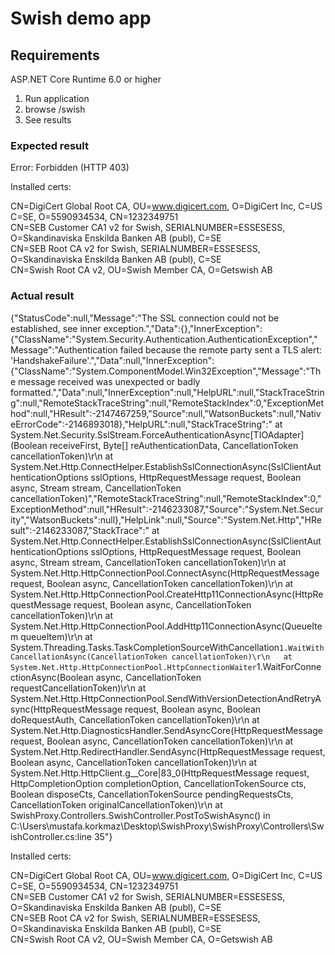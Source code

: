 # Swish demo app
## Requirements
ASP.NET Core Runtime 6.0 or higher

1. Run application
2. browse /swish
3. See results

### Expected result
Error: Forbidden (HTTP 403)  

Installed certs:  
 
CN=DigiCert Global Root CA, OU=www.digicert.com, O=DigiCert Inc, C=US  
C=SE, O=5590934534, CN=1232349751  
CN=SEB Customer CA1 v2 for Swish, SERIALNUMBER=ESSESESS, O=Skandinaviska Enskilda Banken AB (publ), C=SE  
CN=SEB Root CA v2 for Swish, SERIALNUMBER=ESSESESS, O=Skandinaviska Enskilda Banken AB (publ), C=SE  
CN=Swish Root CA v2, OU=Swish Member CA, O=Getswish AB  

### Actual result
{"StatusCode":null,"Message":"The SSL connection could not be established, see inner exception.","Data":{},"InnerException":{"ClassName":"System.Security.Authentication.AuthenticationException","Message":"Authentication failed because the remote party sent a TLS alert: 'HandshakeFailure'.","Data":null,"InnerException":{"ClassName":"System.ComponentModel.Win32Exception","Message":"The message received was unexpected or badly formatted.","Data":null,"InnerException":null,"HelpURL":null,"StackTraceString":null,"RemoteStackTraceString":null,"RemoteStackIndex":0,"ExceptionMethod":null,"HResult":-2147467259,"Source":null,"WatsonBuckets":null,"NativeErrorCode":-2146893018},"HelpURL":null,"StackTraceString":"   at System.Net.Security.SslStream.ForceAuthenticationAsync[TIOAdapter](Boolean receiveFirst, Byte[] reAuthenticationData, CancellationToken cancellationToken)\r\n   at System.Net.Http.ConnectHelper.EstablishSslConnectionAsync(SslClientAuthenticationOptions sslOptions, HttpRequestMessage request, Boolean async, Stream stream, CancellationToken cancellationToken)","RemoteStackTraceString":null,"RemoteStackIndex":0,"ExceptionMethod":null,"HResult":-2146233087,"Source":"System.Net.Security","WatsonBuckets":null},"HelpLink":null,"Source":"System.Net.Http","HResult":-2146233087,"StackTrace":"   at System.Net.Http.ConnectHelper.EstablishSslConnectionAsync(SslClientAuthenticationOptions sslOptions, HttpRequestMessage request, Boolean async, Stream stream, CancellationToken cancellationToken)\r\n   at System.Net.Http.HttpConnectionPool.ConnectAsync(HttpRequestMessage request, Boolean async, CancellationToken cancellationToken)\r\n   at System.Net.Http.HttpConnectionPool.CreateHttp11ConnectionAsync(HttpRequestMessage request, Boolean async, CancellationToken cancellationToken)\r\n   at System.Net.Http.HttpConnectionPool.AddHttp11ConnectionAsync(QueueItem queueItem)\r\n   at System.Threading.Tasks.TaskCompletionSourceWithCancellation`1.WaitWithCancellationAsync(CancellationToken cancellationToken)\r\n   at System.Net.Http.HttpConnectionPool.HttpConnectionWaiter`1.WaitForConnectionAsync(Boolean async, CancellationToken requestCancellationToken)\r\n   at System.Net.Http.HttpConnectionPool.SendWithVersionDetectionAndRetryAsync(HttpRequestMessage request, Boolean async, Boolean doRequestAuth, CancellationToken cancellationToken)\r\n   at System.Net.Http.DiagnosticsHandler.SendAsyncCore(HttpRequestMessage request, Boolean async, CancellationToken cancellationToken)\r\n   at System.Net.Http.RedirectHandler.SendAsync(HttpRequestMessage request, Boolean async, CancellationToken cancellationToken)\r\n   at System.Net.Http.HttpClient.<SendAsync>g__Core|83_0(HttpRequestMessage request, HttpCompletionOption completionOption, CancellationTokenSource cts, Boolean disposeCts, CancellationTokenSource pendingRequestsCts, CancellationToken originalCancellationToken)\r\n   at SwishProxy.Controllers.SwishController.PostToSwishAsync() in C:\\Users\\mustafa.korkmaz\\Desktop\\SwishProxy\\SwishProxy\\Controllers\\SwishController.cs:line 35"}

Installed certs:

CN=DigiCert Global Root CA, OU=www.digicert.com, O=DigiCert Inc, C=US  
C=SE, O=5590934534, CN=1232349751  
CN=SEB Customer CA1 v2 for Swish, SERIALNUMBER=ESSESESS, O=Skandinaviska Enskilda Banken AB (publ), C=SE  
CN=SEB Root CA v2 for Swish, SERIALNUMBER=ESSESESS, O=Skandinaviska Enskilda Banken AB (publ), C=SE  
CN=Swish Root CA v2, OU=Swish Member CA, O=Getswish AB  
